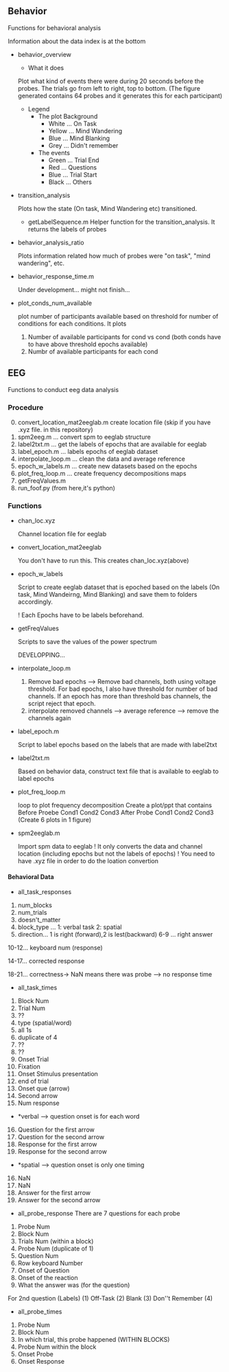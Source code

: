 ## Behavior
Functions for behavioral analysis

Information about the data index is at the bottom
- behavior_overview
  - What it does

  Plot what kind of events there were during 20 seconds before the probes. The trials go from left to right, top to bottom.
  (The figure generated contains 64 probes and it generates this for each participant)
  - Legend
    - The plot Background 
        - White  ... On Task
        - Yellow ... Mind Wandering
        - Blue   ... Mind Blanking
        - Grey   ... Didn't remember
    - The events 
        - Green ... Trial End
        - Red   ... Questions
        - Blue  ... Trial Start
        - Black ... Others

- transition_analysis
    
    Plots how the state (On task, Mind Wandering etc) transitioned. 
    - getLabelSequence.m
    Helper function for the transition_analysis. It returns the labels of probes
- behavior_analysis_ratio

    Plots information related how much of probes were "on task", "mind wandering", etc. 

- behavior_response_time.m

  Under development... might not finish...

- plot_conds_num_available
  
  plot number of participants available based on threshold for number of conditions for each conditions. 
  It plots 
  1. Number of available participants for cond vs cond (both conds have to have above threshold epochs available)
  2. Numbr of available participants for each cond


## EEG
Functions to conduct eeg data analysis

### Procedure
0. convert_location_mat2eeglab.m create location file (skip if you have .xyz file. in this repository)
1. spm2eeg.m ... convert spm to eeglab structure
2. label2txt.m ... get the labels of epochs that are available for eeglab
3. label_epoch.m ... labels epochs of eeglab dataset
4. interpolate_loop.m ... clean the data and average reference
5. epoch_w_labels.m ... create new datasets based on the epochs
6. plot_freq_loop.m ... create frequency decompositions maps
6. getFreqValues.m
7. run_foof.py (from here,it's python)


### Functions
- chan_loc.xyz

  Channel location file for eeglab
- convert_location_mat2eeglab

  You don't have to run this. This creates chan_loc.xyz(above)
- epoch_w_labels

  Script to create eeglab dataset that is epoched based on the labels 
  (On task, Mind Wandeirng, Mind Blanking) and save them to folders accordingly.

  ! Each Epochs have to be labels beforehand. 
- getFreqValues
  
  Scripts to save the values of the power spectrum
  
  DEVELOPPING...
- interpolate_loop.m

  1. Remove bad epochs --> Remove bad channels, both using voltage threshold. For bad epochs, I also have threshold for number of bad channels. If an epoch has more than threshold bas channels, the script reject that epoch.
  2. interpolate removed channels --> average reference --> remove the channels again

- label_epoch.m
  
  Script to label epochs based on the labels that are made with label2txt

- label2txt.m
  
  Based on behavior data, construct text file that is available to eeglab to label epochs

- plot_freq_loop.m
  
   loop to plot frequency decomposition 
 Create a plot/ppt that contains 
 Before Proebe Cond1 Cond2 Cond3 
 After Probe   Cond1 Cond2 Cond3
 (Create 6 plots in 1 figure)

- spm2eeglab.m

  Import spm data to eeglab
  ! It only converts the data and channel location (including epochs but not the labels of epochs)
  ! You need to have .xyz file in order to do the loation convertion

#### Behavioral Data

- all_task_responses
 1. num_blocks
 2. num_trials
 3. doesn't_matter
 4. block_type ... 1: verbal task 2: spatial
 5. direction... 1 is right (forward),2 is lest(backward)
 6-9 ... right answer

 10-12... keyboard num (response)

 14-17... corrected response

 18-21... correctness-> NaN means there was probe
    --> no response time


- all_task_times
 1. Block Num
 2. Trial Num
 3. ??
 4. type (spatial/word)
 5. all 1s
 6. duplicate of 4
 7. ??
 8. ??
 9. Onset Trial
 10. Fixation
 11. Onset Stimulus presentation
 12. end of trial
 13. Onset que (arrow)
 14. Second arrow
 15. Num response
 - \*verbal  --> question onset is for each word
 16. Question for the first arrow
 17. Question for the second arrow
 18. Response for the first arrow
 19. Response for the second arrow
- \*spatial --> question onset is only one timing
 16. NaN
 17. NaN
 18. Answer for the first arrow
 19. Answer for the second arrow

- all_probe_response
 There are 7 questions for each probe
 1. Probe Num
 2. Block Num
 3. Trials Num (within a block)
 4. Probe Num (duplicate of 1)
 5. Question Num 
 6. Row keyboard Number
 7. Onset of Question
 8. Onset of the reaction
 9. What the answer was (for the question)
 
 For 2nd question (Labels)
 (1) Off-Task (2) Blank (3) Don''t Remember (4)


- all_probe_times
 1. Probe Num
 2. Block Num
 3. In which trial, this probe happened (WITHIN BLOCKS)
 4. Probe Num within the block
 5. Onset Probe
 6. Onset Response